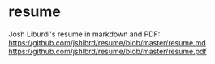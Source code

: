 # resume
Josh Liburdi's resume in markdown and PDF:<br>
https://github.com/jshlbrd/resume/blob/master/resume.md<br>
https://github.com/jshlbrd/resume/blob/master/resume.pdf
